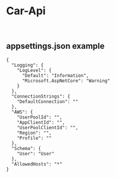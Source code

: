 <h1>Car-Api</h1>
<br>
<h2> appsettings.json example
</h2>

```
{
  "Logging": {
    "LogLevel": {
      "Default": "Information",
      "Microsoft.AspNetCore": "Warning"
    }
  },
  "ConnectionStrings": {
    "DefaultConnection": ""
  },
  "AWS": {
    "UserPoolId": "",
    "AppClientId": "",
    "UserPoolClientId": "",
    "Region": "",
    "Profile": ""
  },
  "Schema": {
    "User": "User"
  },
  "AllowedHosts": "*"
}
```
